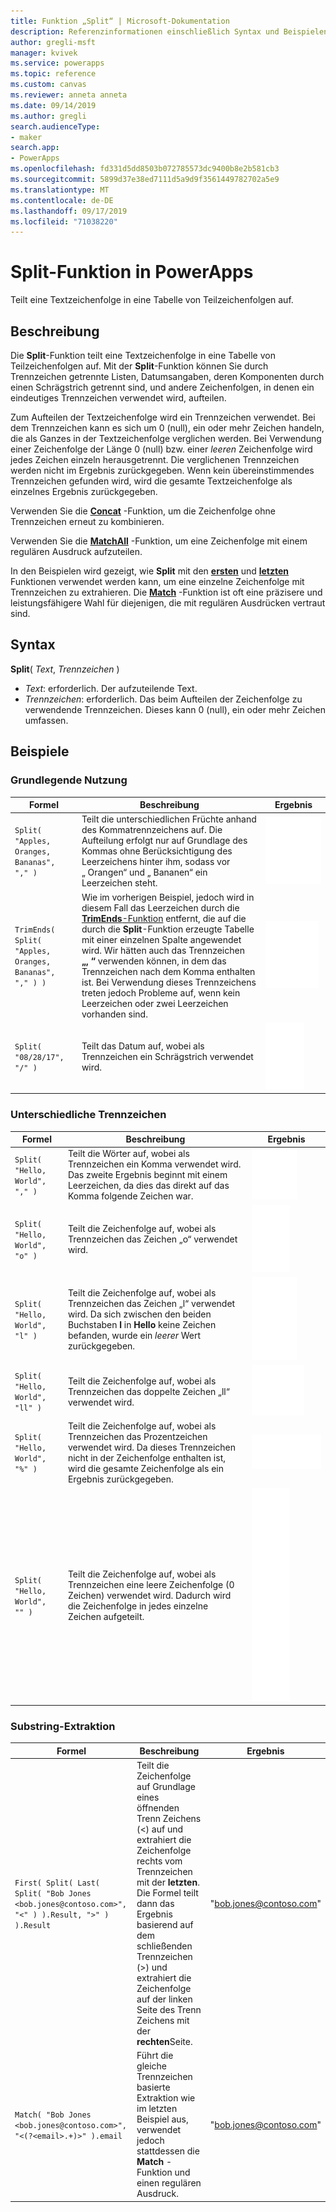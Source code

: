 ```yaml
---
title: Funktion „Split“ | Microsoft-Dokumentation
description: Referenzinformationen einschließlich Syntax und Beispielen für die Split-Funktion in PowerApps
author: gregli-msft
manager: kvivek
ms.service: powerapps
ms.topic: reference
ms.custom: canvas
ms.reviewer: anneta anneta
ms.date: 09/14/2019
ms.author: gregli
search.audienceType:
- maker
search.app:
- PowerApps
ms.openlocfilehash: fd331d5dd8503b072785573dc9400b8e2b581cb3
ms.sourcegitcommit: 5899d37e38ed7111d5a9d9f3561449782702a5e9
ms.translationtype: MT
ms.contentlocale: de-DE
ms.lasthandoff: 09/17/2019
ms.locfileid: "71038220"
---
```

# <a name="split-function-in-powerapps"></a>Split-Funktion in PowerApps
Teilt eine Textzeichenfolge in eine Tabelle von Teilzeichenfolgen auf.

## <a name="description"></a>Beschreibung
Die **Split**-Funktion teilt eine Textzeichenfolge in eine Tabelle von Teilzeichenfolgen auf.  Mit der **Split**-Funktion können Sie durch Trennzeichen getrennte Listen, Datumsangaben, deren Komponenten durch einen Schrägstrich getrennt sind, und andere Zeichenfolgen, in denen ein eindeutiges Trennzeichen verwendet wird, aufteilen.  

Zum Aufteilen der Textzeichenfolge wird ein Trennzeichen verwendet.  Bei dem Trennzeichen kann es sich um 0 (null), ein oder mehr Zeichen handeln, die als Ganzes in der Textzeichenfolge verglichen werden.  Bei Verwendung einer Zeichenfolge der Länge 0 (null) bzw. einer *leeren* Zeichenfolge wird jedes Zeichen einzeln herausgetrennt.  Die verglichenen Trennzeichen werden nicht im Ergebnis zurückgegeben.  Wenn kein übereinstimmendes Trennzeichen gefunden wird, wird die gesamte Textzeichenfolge als einzelnes Ergebnis zurückgegeben.

Verwenden Sie die **[Concat](function-concatenate.md)** -Funktion, um die Zeichenfolge ohne Trennzeichen erneut zu kombinieren. 
 
Verwenden Sie die **[MatchAll](function-ismatch.md)** -Funktion, um eine Zeichenfolge mit einem regulären Ausdruck aufzuteilen.

In den Beispielen wird gezeigt, wie **Split** mit den **[ersten](function-first-last.md)** und **[letzten](function-first-last.md)** Funktionen verwendet werden kann, um eine einzelne Zeichenfolge mit Trennzeichen zu extrahieren.  Die **[Match](function-ismatch.md)** -Funktion ist oft eine präzisere und leistungsfähigere Wahl für diejenigen, die mit regulären Ausdrücken vertraut sind.

## <a name="syntax"></a>Syntax
**Split**( *Text*, *Trennzeichen* )

* *Text*: erforderlich.  Der aufzuteilende Text.
* *Trennzeichen*: erforderlich.  Das beim Aufteilen der Zeichenfolge zu verwendende Trennzeichen.  Dieses kann 0 (null), ein oder mehr Zeichen umfassen.

## <a name="examples"></a>Beispiele

### <a name="basic-usage"></a>Grundlegende Nutzung

| Formel | Beschreibung | Ergebnis |
| --- | --- | --- |
| `Split( "Apples, Oranges, Bananas", "," )` |Teilt die unterschiedlichen Früchte anhand des Kommatrennzeichens auf.  Die Aufteilung erfolgt nur auf Grundlage des Kommas ohne Berücksichtigung des Leerzeichens hinter ihm, sodass vor „&nbsp;Orangen“ und „&nbsp;Bananen“ ein Leerzeichen steht. |<style> img { max-width: none; } </style> ![](media/function-split/fruit1.png) |
| `TrimEnds( Split( "Apples, Oranges, Bananas", "," ) )` |Wie im vorherigen Beispiel, jedoch wird in diesem Fall das Leerzeichen durch die [ **TrimEnds**-Funktion](function-trim.md) entfernt, die auf die durch die **Split**-Funktion erzeugte Tabelle mit einer einzelnen Spalte angewendet wird. Wir hätten auch das Trennzeichen **„,&nbsp;“** verwenden können, in dem das Trennzeichen nach dem Komma enthalten ist. Bei Verwendung dieses Trennzeichens treten jedoch Probleme auf, wenn kein Leerzeichen oder zwei Leerzeichen vorhanden sind. |<style> img { max-width: none; } </style> ![](media/function-split/fruit2.png) |
| `Split( "08/28/17", "/" )` |Teilt das Datum auf, wobei als Trennzeichen ein Schrägstrich verwendet wird. |<style> img { max-width: none; } </style> ![](media/function-split/date.png) |

### <a name="different-delimiters"></a>Unterschiedliche Trennzeichen

| Formel | Beschreibung | Ergebnis |
| --- | --- | --- |
| `Split( "Hello, World", "," )` |Teilt die Wörter auf, wobei als Trennzeichen ein Komma verwendet wird.  Das zweite Ergebnis beginnt mit einem Leerzeichen, da dies das direkt auf das Komma folgende Zeichen war. |<style> img { max-width: none; } </style> ![](media/function-split/comma.png) |
| `Split( "Hello, World", "o" )` |Teilt die Zeichenfolge auf, wobei als Trennzeichen das Zeichen „o“ verwendet wird. |<style> img { max-width: none; } </style> ![](media/function-split/o.png) |
| `Split( "Hello, World", "l" )` |Teilt die Zeichenfolge auf, wobei als Trennzeichen das Zeichen „l“ verwendet wird. Da sich zwischen den beiden Buchstaben **l** in **Hello** keine Zeichen befanden, wurde ein *leerer* Wert zurückgegeben. |<style> img { max-width: none; } </style> ![](media/function-split/l.png) |
| `Split( "Hello, World", "ll" )` |Teilt die Zeichenfolge auf, wobei als Trennzeichen das doppelte Zeichen „ll“ verwendet wird. |<style> img { max-width: none; } </style> ![](media/function-split/ll.png) |
| `Split( "Hello, World", "%" )` |Teilt die Zeichenfolge auf, wobei als Trennzeichen das Prozentzeichen verwendet wird. Da dieses Trennzeichen nicht in der Zeichenfolge enthalten ist, wird die gesamte Zeichenfolge als ein Ergebnis zurückgegeben. |<style> img { max-width: none; } </style> ![](media/function-split/percent.png) |
| `Split( "Hello, World", "" )` |Teilt die Zeichenfolge auf, wobei als Trennzeichen eine leere Zeichenfolge (0 Zeichen) verwendet wird. Dadurch wird die Zeichenfolge in jedes einzelne Zeichen aufgeteilt. |<style> img { max-width: none; } </style> ![](media/function-split/none.png) |

### <a name="substring-extraction"></a>Substring-Extraktion

| Formel | Beschreibung | Ergebnis |
| --- | --- | --- |
| `First( Split( Last( Split( "Bob Jones <bob.jones@contoso.com>", "<" ) ).Result, ">" ) ).Result` | Teilt die Zeichenfolge auf Grundlage eines öffnenden Trenn Zeichens (<) auf und extrahiert die Zeichenfolge rechts vom Trennzeichen mit der **letzten**.  Die Formel teilt dann das Ergebnis basierend auf dem schließenden Trennzeichen (>) und extrahiert die Zeichenfolge auf der linken Seite des Trenn Zeichens mit der **rechten**Seite. | "bob.jones@contoso.com" |
| `Match( "Bob Jones <bob.jones@contoso.com>", "<(?<email>.+)>" ).email` | Führt die gleiche Trennzeichen basierte Extraktion wie im letzten Beispiel aus, verwendet jedoch stattdessen die **Match** -Funktion und einen regulären Ausdruck. | "bob.jones@contoso.com" |

